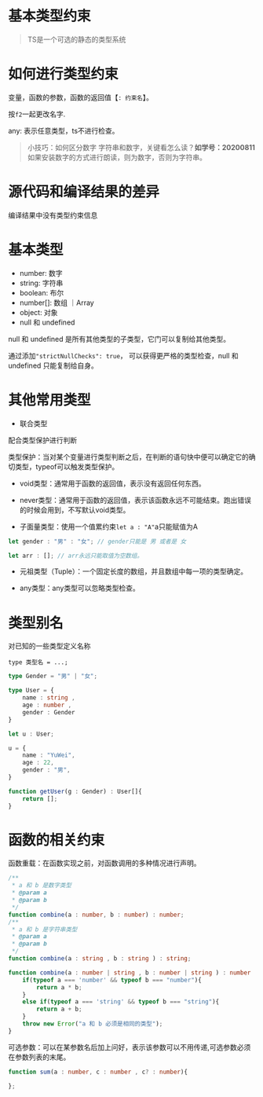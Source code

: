 # 基本类型约束

> TS是一个可选的静态的类型系统

# 如何进行类型约束

变量，函数的参数，函数的返回值【`: 约束名`】。

按`f2`一起更改名字.

any: 表示任意类型，ts不进行检查。  

> 小技巧：如何区分数字 字符串和数字，关键看怎么读？**如学号：20200811**
> 如果安装数字的方式进行朗读，则为数字，否则为字符串。

# 源代码和编译结果的差异

编译结果中没有类型约束信息

# 基本类型

- number: 数字
- string: 字符串
- boolean: 布尔
- number[]: 数组 ｜Array<number>
- object: 对象
- null 和 undefined

null 和 undefined 是所有其他类型的子类型，它门可以复制给其他类型。

通过添加```"strictNullChecks": true```， 可以获得更严格的类型检查，null 和 undefined 只能复制给自身。

# 其他常用类型

- 联合类型

配合类型保护进行判断

类型保护：当对某个变量进行类型判断之后，在判断的语句快中便可以确定它的确切类型，typeof可以触发类型保护。

- void类型：通常用于函数的返回值，表示没有返回任何东西。

- never类型：通常用于函数的返回值，表示该函数永远不可能结束。跑出错误的时候会用到，不写默认void类型。

- 子面量类型：使用一个值累约束`let a : "A"`a只能赋值为A

```ts
let gender : "男" : "女"; // gender只能是 男 或者是 女

let arr : []; // arr永远只能取值为空数组。
```

- 元祖类型（Tuple）：一个固定长度的数组，并且数组中每一项的类型确定。

- any类型：any类型可以忽略类型检查。

# 类型别名

对已知的一些类型定义名称

```
type 类型名 = ...;
```

```ts
type Gender = "男" | "女";

type User = {
    name : string ,
    age : number ,
    gender : Gender
}

let u : User;

u = {
    name : "YuWei",
    age : 22,
    gender : "男",
}

function getUser(g : Gender) : User[]{
    return [];
}
```

# 函数的相关约束

函数重载：在函数实现之前，对函数调用的多种情况进行声明。

```ts
/**
 * a 和 b 是数字类型
 * @param a 
 * @param b 
 */
function combine(a : number, b : number) : number;
/**
 * a 和 b 是字符串类型
 * @param a 
 * @param b 
 */
function combine(a : string , b : string ) : string;

function combine(a : number | string , b : number | string ) : number | string {
    if(typeof a === 'number' && typeof b === "number"){
        return a * b;
    }
    else if(typeof a === 'string' && typeof b === "string"){
        return a + b;
    }
    throw new Error("a 和 b 必须是相同的类型");
}
```

可选参数：可以在某参数名后加上问好，表示该参数可以不用传递,可选参数必须在参数列表的末尾。

```ts
function sum(a : number, c : number , c? : number){

};
```


